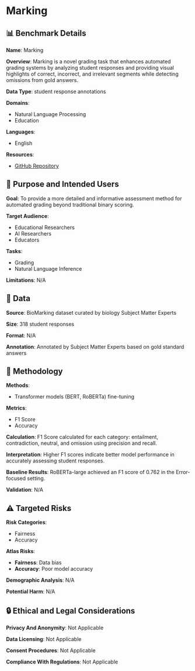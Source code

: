 # Marking

## 📊 Benchmark Details

**Name**: Marking

**Overview**: Marking is a novel grading task that enhances automated grading systems by analyzing student responses and providing visual highlights of correct, incorrect, and irrelevant segments while detecting omissions from gold answers.

**Data Type**: student response annotations

**Domains**:
- Natural Language Processing
- Education

**Languages**:
- English

**Resources**:
- [GitHub Repository](https://github.com/luffycodes/marking)

## 🎯 Purpose and Intended Users

**Goal**: To provide a more detailed and informative assessment method for automated grading beyond traditional binary scoring.

**Target Audience**:
- Educational Researchers
- AI Researchers
- Educators

**Tasks**:
- Grading
- Natural Language Inference

**Limitations**: N/A

## 💾 Data

**Source**: BioMarking dataset curated by biology Subject Matter Experts

**Size**: 318 student responses

**Format**: N/A

**Annotation**: Annotated by Subject Matter Experts based on gold standard answers

## 🔬 Methodology

**Methods**:
- Transformer models (BERT, RoBERTa) fine-tuning

**Metrics**:
- F1 Score
- Accuracy

**Calculation**: F1 Score calculated for each category: entailment, contradiction, neutral, and omission using precision and recall.

**Interpretation**: Higher F1 scores indicate better model performance in accurately assessing student responses.

**Baseline Results**: RoBERTa-large achieved an F1 score of 0.762 in the Error-focused setting.

**Validation**: N/A

## ⚠️ Targeted Risks

**Risk Categories**:
- Fairness
- Accuracy

**Atlas Risks**:
- **Fairness**: Data bias
- **Accuracy**: Poor model accuracy

**Demographic Analysis**: N/A

**Potential Harm**: N/A

## 🔒 Ethical and Legal Considerations

**Privacy And Anonymity**: Not Applicable

**Data Licensing**: Not Applicable

**Consent Procedures**: Not Applicable

**Compliance With Regulations**: Not Applicable

